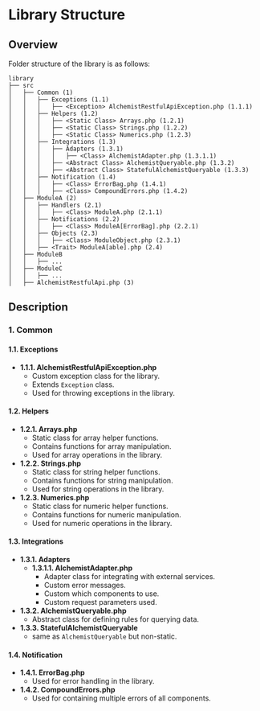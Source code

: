 # Library Structure

## Overview

Folder structure of the library is as follows:

```
library
├── src
│   ├── Common (1)
│   │   ├── Exceptions (1.1)
│   │   │   ├── <Exception> AlchemistRestfulApiException.php (1.1.1)
│   │   ├── Helpers (1.2)
│   │   │   ├── <Static Class> Arrays.php (1.2.1)
│   │   │   ├── <Static Class> Strings.php (1.2.2)
│   │   │   ├── <Static Class> Numerics.php (1.2.3)
│   │   ├── Integrations (1.3)
│   │   │   ├── Adapters (1.3.1)
│   │   │   │   ├── <Class> AlchemistAdapter.php (1.3.1.1)
│   │   │   ├── <Abstract Class> AlchemistQueryable.php (1.3.2)
│   │   │   ├── <Abstract Class> StatefulAlchemistQueryable (1.3.3)
│   │   ├── Notification (1.4)
│   │   │   ├── <Class> ErrorBag.php (1.4.1)
│   │   │   ├── <Class> CompoundErrors.php (1.4.2)
│   ├── ModuleA (2)
│   │   ├── Handlers (2.1)
│   │   │   ├── <Class> ModuleA.php (2.1.1)
│   │   ├── Notifications (2.2)
│   │   │   ├── <Class> ModuleA[ErrorBag].php (2.2.1)
│   │   ├── Objects (2.3)
│   │   │   ├── <Class> ModuleObject.php (2.3.1)
│   │   ├── <Trait> ModuleA[able].php (2.4)
│   ├── ModuleB
│   │   ├── ...
│   ├── ModuleC
│   │   ├── ...
│   ├── AlchemistRestfulApi.php (3)
```

## Description

### 1. Common

#### 1.1. Exceptions

- **1.1.1. AlchemistRestfulApiException.php**
  - Custom exception class for the library.
  - Extends `Exception` class.
  - Used for throwing exceptions in the library.

#### 1.2. Helpers

- **1.2.1. Arrays.php**
  - Static class for array helper functions.
  - Contains functions for array manipulation.
  - Used for array operations in the library.
- **1.2.2. Strings.php**
  - Static class for string helper functions.
  - Contains functions for string manipulation.
  - Used for string operations in the library.
- **1.2.3. Numerics.php**
  - Static class for numeric helper functions.
  - Contains functions for numeric manipulation.
  - Used for numeric operations in the library.

#### 1.3. Integrations

- **1.3.1. Adapters**
  - **1.3.1.1. AlchemistAdapter.php**
    - Adapter class for integrating with external services.
    - Custom error messages.
    - Custom which components to use.
    - Custom request parameters used.
- **1.3.2. AlchemistQueryable.php**
  - Abstract class for defining rules for querying data.
- **1.3.3. StatefulAlchemistQueryable**
  - same as `AlchemistQueryable` but non-static.

#### 1.4. Notification

- **1.4.1. ErrorBag.php**
  - Used for error handling in the library.
- **1.4.2. CompoundErrors.php**
  - Used for containing multiple errors of all components.
